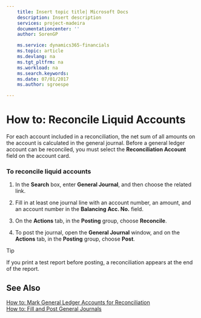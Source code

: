 ```yaml
---
    title: Insert topic title| Microsoft Docs
    description: Insert description
    services: project-madeira
    documentationcenter: ''
    author: SorenGP

    ms.service: dynamics365-financials
    ms.topic: article
    ms.devlang: na
    ms.tgt_pltfrm: na
    ms.workload: na
    ms.search.keywords:
    ms.date: 07/01/2017
    ms.author: sgroespe

---
```

# How to: Reconcile Liquid Accounts
For each account included in a reconciliation, the net sum of all amounts on the account is calculated in the general journal. Before a general ledger account can be reconciled, you must select the **Reconciliation Account** field on the account card.  
  
### To reconcile liquid accounts  
  
1.  In the **Search** box, enter **General Journal**, and then choose the related link.  
  
2.  Fill in at least one journal line with an account number, an amount, and an account number in the **Balancing Acc. No.** field.  
  
3.  On the **Actions** tab, in the **Posting** group, choose **Reconcile**.  
  
4.  To post the journal, open the **General Journal** window, and on the **Actions** tab, in the **Posting** group, choose **Post**.  
  
> [!TIP]  
>  If you print a test report before posting, a reconciliation appears at the end of the report.  
  
## See Also  
 [How to: Mark General Ledger Accounts for Reconciliation](../how-to-mark-general-ledger-accounts-for-reconciliation.md)   
 [How to: Fill and Post General Journals](../how-to-fill-and-post-general-journals.md)